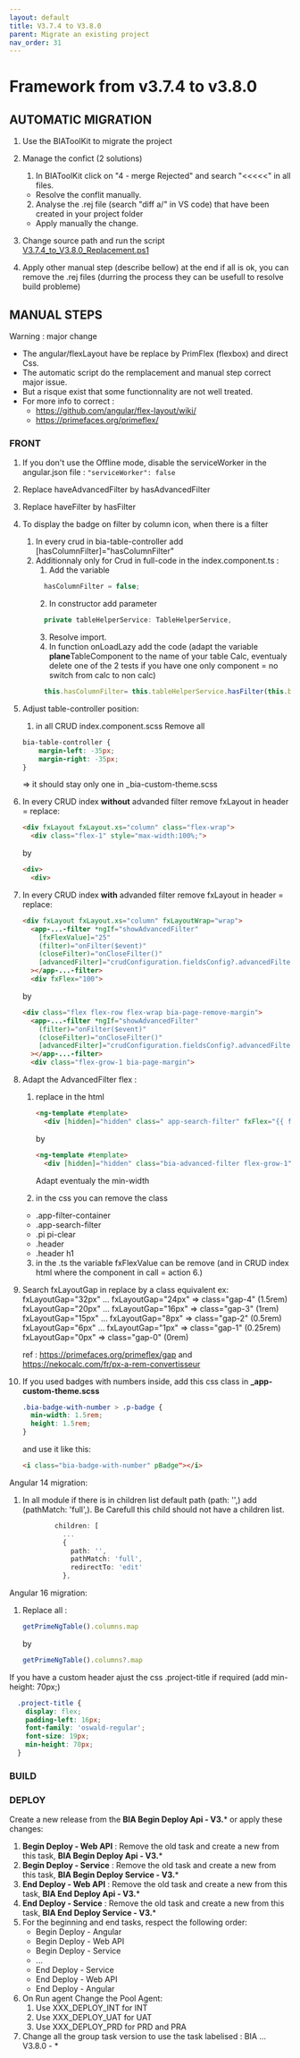 ```yaml
---
layout: default
title: V3.7.4 to V3.8.0
parent: Migrate an existing project
nav_order: 31
---
```

# Framework from v3.7.4 to v3.8.0

## AUTOMATIC MIGRATION
 
1. Use the BIAToolKit to migrate the project

2. Manage the confict (2 solutions)
   1. In BIAToolKit click on "4 - merge Rejected" and search "<<<<<" in all files.  
    * Resolve the conflit manually.
   2. Analyse the .rej file (search "diff a/" in VS code) that have been created in your project folder
     * Apply manually the change.

3. Change source path and run the script [V3.7.4_to_V3.8.0_Replacement.ps1](./Scripts/V3.7.4_to_V3.8.0_Replacement.ps1)

4. Apply other manual step (describe bellow) at the end if all is ok, you can remove the .rej files (durring the process they can be usefull to resolve build probleme)

## MANUAL STEPS
Warning : major change 
- The angular/flexLayout have be replace by PrimFlex (flexbox) and direct Css.
- The automatic script do the remplacement and manual step correct major issue. 
- But a risque exist that some functionnality are not well treated.
- For more info to correct :
  - https://github.com/angular/flex-layout/wiki/
  - https://primefaces.org/primeflex/

### FRONT

1. If you don't use the Offline mode, disable the serviceWorker in the angular.json file : ```"serviceWorker": false```
2. Replace haveAdvancedFilter by hasAdvancedFilter
3. Replace haveFilter by hasFilter
4. To display the badge on filter by column icon, when there is a filter
   1. In every crud in bia-table-controller add [hasColumnFilter]="hasColumnFilter"
   2. Additionnaly only for Crud in full-code in the index.component.ts :
      1. Add the variable 
      ```ts 
        hasColumnFilter = false; 
      ```
      2. In constructor add parameter
      ```ts 
        private tableHelperService: TableHelperService,
      ```
      3. Resolve import.
      4. In function onLoadLazy add the code (adapt the variable **plane**TableComponent to the name of your table Calc, eventualy delete one of the 2 tests if you have one only component = no switch from calc to non calc) 
        ```ts
          this.hasColumnFilter= this.tableHelperService.hasFilter(this.biaTableComponent, true) || this.tableHelperService.hasFilter(this.planeTableComponent, true);
        ```

5. Adjust table-controller position:
   1. in all CRUD index.component.scss Remove all 
    ```css
    bia-table-controller {
        margin-left: -35px;
        margin-right: -35px;
    }
    ```
    => it should stay only one in _bia-custom-theme.scss

6. In every CRUD index **without** advanded filter remove fxLayout in header = replace:
    ```html
    <div fxLayout fxLayout.xs="column" class="flex-wrap">
      <div class="flex-1" style="max-width:100%;">
    ```
    by 
    ```html
    <div>
      <div>
    ```

7. In every CRUD index **with** advanded filter remove fxLayout in header = replace:
    ```html
    <div fxLayout fxLayout.xs="column" fxLayoutWrap="wrap">
      <app-...-filter *ngIf="showAdvancedFilter"
        [fxFlexValue]="25"
        (filter)="onFilter($event)"
        (closeFilter)="onCloseFilter()"
        [advancedFilter]="crudConfiguration.fieldsConfig?.advancedFilter"
      ></app-...-filter>
      <div fxFlex="100">
    ```
    by
    ```html
    <div class="flex flex-row flex-wrap bia-page-remove-margin">
      <app-...-filter *ngIf="showAdvancedFilter"
        (filter)="onFilter($event)"
        (closeFilter)="onCloseFilter()"
        [advancedFilter]="crudConfiguration.fieldsConfig?.advancedFilter"
      ></app-...-filter>
      <div class="flex-grow-1 bia-page-margin">
    ```
8. Adapt the AdvancedFilter flex : 
   1. replace in the html
        ```html
        <ng-template #template>
          <div [hidden]="hidden" class=" app-search-filter" fxFlex="{{ fxFlexValue }}">
        ```
      by
        ```html
        <ng-template #template>
          <div [hidden]="hidden" class="bia-advanced-filter flex-grow-1" style="min-width: 300px">
        ```
      Adapt eventualy the min-width

   2. in the css you can remove the class 
    - .app-filter-container
    - .app-search-filter
    - .pi pi-clear
    - .header
    - .header h1

   3. in the .ts the variable fxFlexValue can be remove (and in CRUD index html where the component in call = action 6.)

9. Search fxLayoutGap in replace by a class equivalent ex:
    fxLayoutGap="32px" ... fxLayoutGap="24px" => class="gap-4"   (1.5rem)
    fxLayoutGap="20px" ... fxLayoutGap="16px" => class="gap-3"   (1rem)
    fxLayoutGap="15px" ... fxLayoutGap="8px" => class="gap-2"    (0.5rem)
    fxLayoutGap="6px" ... fxLayoutGap="1px" => class="gap-1"    (0.25rem)
    fxLayoutGap="0px" => class="gap-0"    (0rem)

    ref : https://primefaces.org/primeflex/gap and https://nekocalc.com/fr/px-a-rem-convertisseur

10. If you used badges with numbers inside, add this css class in **_app-custom-theme.scss**

    ```css
    .bia-badge-with-number > .p-badge {
      min-width: 1.5rem;
      height: 1.5rem;
    }
    ```

    and use it like this:

    ```html
    <i class="bia-badge-with-number" pBadge"></i>
    ```

Angular 14 migration:

1. In all module if there is in children list default path (path: '',) add (pathMatch: 'full',). Be Carefull this child should not have a children list.
    ```ts 
            children: [    
              ...
              {
                path: '',
                pathMatch: 'full',
                redirectTo: 'edit'
              },
    ```


Angular 16 migration:
1. Replace all :
   ```ts
   getPrimeNgTable().columns.map
   ```
   by 
   ```ts
   getPrimeNgTable().columns?.map
   ```

If you have a custom header ajust the css .project-title if required (add min-height: 70px;)
```css
  .project-title {
    display: flex;
    padding-left: 16px;
    font-family: 'oswald-regular';
    font-size: 19px;
    min-height: 70px;
  }
```

### BUILD

### DEPLOY
Create a new release from the **BIA Begin Deploy Api - V3.*** or apply these changes:

1. **Begin Deploy - Web API** : Remove the old task and create a new from this task,  **BIA Begin Deploy Api - V3.***
2. **Begin Deploy - Service** : Remove the old task and create a new from this task,  **BIA Begin Deploy Service - V3.***
3. **End Deploy - Web API** : Remove the old task and create a new from this task,  **BIA End Deploy Api - V3.***
4. **End Deploy - Service** : Remove the old task and create a new from this task,  **BIA End Deploy Service - V3.***
5. For the beginning and end tasks, respect the following order:
   - Begin Deploy - Angular
   - Begin Deploy - Web API
   - Begin Deploy - Service
   - ...
   - End Deploy - Service
   - End Deploy - Web API
   - End Deploy - Angular
6. On Run agent Change the Pool Agent:
   1. Use XXX_DEPLOY_INT for INT
   2. Use XXX_DEPLOY_UAT for UAT
   3. Use XXX_DEPLOY_PRD for PRD and PRA
7. Change all the group task version to use the task labelised : BIA ... V3.8.0 - *